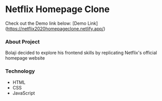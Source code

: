 # Netflix Homepage Clone
Check out the Demo link below:
[Demo Link] (https://netflix2020homepageclone.netlify.app/)

### About Project
Bolaji decided to explore his frontend skills by replicating Netflix's official homepage website

### Technology
- HTML
- CSS
- JavaScript